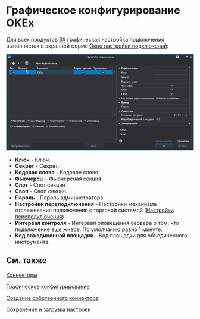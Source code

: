 # Графическое конфигурирование OKEx

Для всех продуктов [S\#](StockSharpAbout.md) графическая настройка подключения выполняется в экранной форме [Окно настройки подключений](API_UI_ConnectorWindow.md):

![API GUI Settings OKEx](../images/API_GUI_Settings_OKEx.png)

- **Ключ** \- Ключ.
- **Секрет** \- Секрет.
- **Кодовое слово** \- Кодовое слово.
- **Фьючерсы** \- Фьючерсная секция
- **Спот** \- Спот секция
- **Своп** \- Своп секция.
- **Пароль** \- Пароль администратора.
- **Настройки переподключения** \- Настройки механизма отслеживания подключения с торговой системой ([Настройки переподключения](Reconnect.md)). 
- **Интервал контроля** \- Интервал оповещения сервера о том, что подключение еще живое. По умолчанию равно 1 минуте. 
- **Код объединенной площадки** \- Код площадки для объединенного инструмента. 

## См. также

[Коннекторы](API_Connectors.md)

[Графическое конфигурирование](API_ConnectorsUIConfiguration.md)

[Создание собственного коннектора](ConnectorCreating.md)

[Сохранение и загрузка настроек](API_Connectors_SaveConnectorSettings.md)
